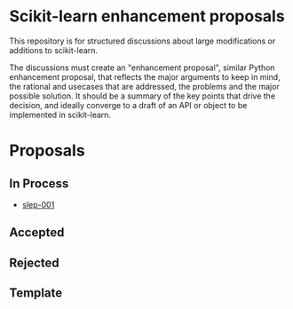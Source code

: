 # Scikit-learn enhancement proposals

This repository is for structured discussions about large modifications
or additions to scikit-learn.

The discussions must create an "enhancement proposal", similar Python
enhancement proposal, that reflects the major arguments to keep in mind,
the rational and usecases that are addressed, the problems and the major
possible solution. It should be a summary of the key points that drive
the decision, and ideally converge to a draft of an API or object to be
implemented in scikit-learn.

# Proposals

## In Process

* [slep-001](slep001/proposal.html)

## Accepted

## Rejected

## Template
